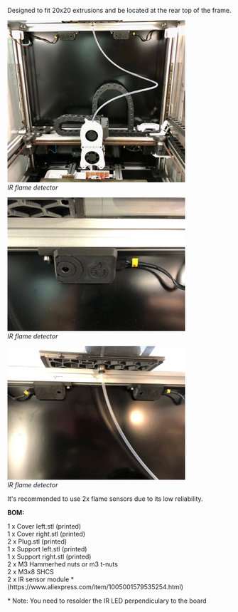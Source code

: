 <p>Designed to fit 20x20 extrusions and be located at the rear top of the frame.</P>

<img src="../Pictures/flame1.jpg" alt="IR flame detector" width="400">\
_IR flame detector_

<img src="../Pictures/flame2.jpg" alt="IR flame detector" width="400">\
_IR flame detector_

<img src="../Pictures/flame3.jpg" alt="IR flame detector" width="400">\
_IR flame detector_

<p>It's recommended to use 2x flame sensors due to its low reliability.</p>

<p><b>BOM:</b></p>
1 x Cover left.stl (printed)</br>
1 x Cover right.stl (printed)</br>
2 x Plug.stl (printed)</br>
1 x Support left.stl (printed)</br>
1 x Support right.stl (printed)</br>
2 x M3 Hammerhed nuts or m3 t-nuts</br>
2 x M3x8 SHCS</br>
2 x IR sensor module * (https://www.aliexpress.com/item/1005001579535254.html)</br>
</p>

<P> * Note: You need to resolder the IR LED perpendiculary to the board</p>
